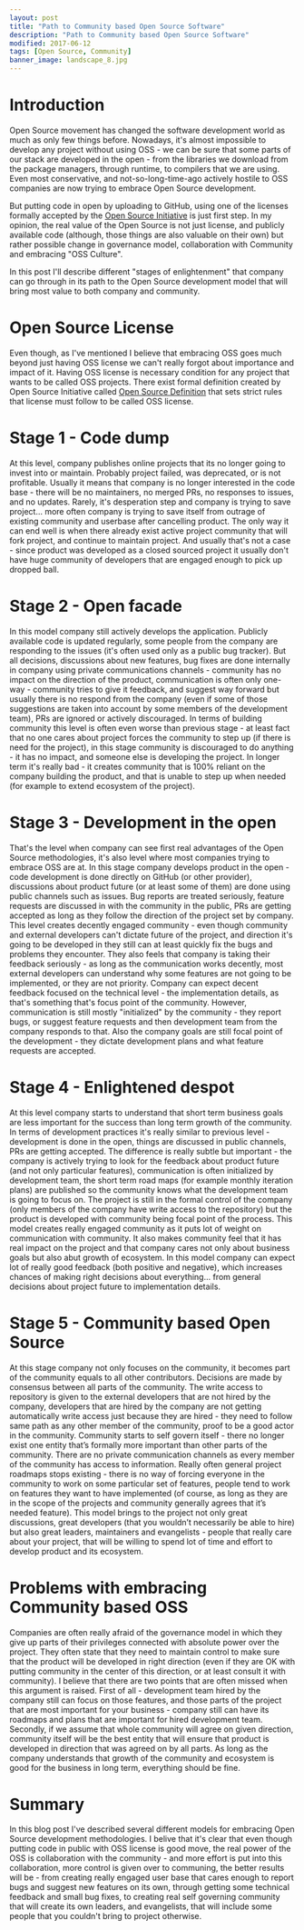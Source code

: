 ```yaml
---
layout: post
title: "Path to Community based Open Source Software"
description: "Path to Community based Open Source Software"
modified: 2017-06-12
tags: [Open Source, Community]
banner_image: landscape_8.jpg
---
```


# Introduction

Open Source movement has changed the software development world as much as only few things before. Nowadays, it's almost impossible to develop any project without using OSS - we can be sure that some parts of our stack are developed in the open - from the libraries we download from the package managers, through runtime, to compilers that we are using. Even most conservative, and not-so-long-time-ago actively hostile to OSS companies are now trying to embrace Open Source development.

But putting code in open by uploading to GitHub, using one of the licenses formally accepted by the [Open Source Initiative](https://opensource.org/) is just first step. In my opinion, the real value of the Open Source is not just license, and publicly available code (although, those things are also valuable on their own) but rather possible change in governance model, collaboration with Community and embracing "OSS Culture".

In this post I'll describe different "stages of enlightenment" that company can go through in its path to the Open Source development model that will bring most value to both company and community.

<!--more-->

# Open Source License

Even though, as I've mentioned I believe that embracing OSS goes much beyond just having OSS license we can't really forgot about importance and impact of it. Having OSS license is necessary condition for any project that wants to be called OSS projects. There exist formal definition created by Open Source Initiative called [Open Source Definition](https://opensource.org/docs/osd) that sets strict rules that license must follow to be called OSS license.

# Stage 1 - Code dump

At this level, company publishes online projects that its no longer going to invest into or maintain. Probably project failed, was deprecated, or is not profitable. Usually it means that company is no longer interested in the code base - there will be no maintainers, no merged PRs, no responses to issues, and no updates. Rarely, it's desperation step and company is trying to save project... more often company is trying to save itself from outrage of existing community and userbase after cancelling product. The only way it can end well is when there already exist active project community that will fork project, and continue to maintain project. And usually that's not a case - since product was developed as a closed sourced project it usually don't have huge community of developers that are engaged enough to pick up dropped ball.

# Stage 2 - Open facade

In this model company still actively develops the application. Publicly available code is updated regularly, some people from the company are responding to the issues (it's often used only as a public bug tracker). But all decisions, discussions about new features, bug fixes are done internally in company using private communications channels - community has no impact on the direction of the product, communication is often only one-way - community tries to give it feedback, and suggest way forward but usually there is no respond from the company (even if some of those suggestions are taken into account by some members of the development team), PRs are ignored or actively discouraged. In terms of building community this level is often even worse than previous stage - at least fact that no one cares about project forces the community to step up (if there is need for the project), in this stage community is discouraged to do anything - it has no impact, and someone else is developing the project. In longer term it's really bad - it creates community that is 100% reliant on the company building the product, and that is unable to step up when needed (for example to extend ecosystem of the project).

# Stage 3 - Development in the open

That's the level when company can see first real advantages of the Open Source methodologies, it's also level where most companies trying to embrace OSS are at. In this stage company develops product in the open - code development is done directly on GitHub (or other provider), discussions about product future (or at least some of them) are done using public channels such as issues. Bug reports are treated seriously, feature requests are discussed in with the community in the public, PRs are getting accepted as long as they follow the direction of the project set by company. This level creates decently engaged community - even though community and external developers can't dictate future of the project, and direction it's going to be developed in they still can at least quickly fix the bugs and problems they encounter. They also feels that company is taking their feedback seriously - as long as the communication works decently, most external developers can understand why some features are not going to be implemented, or they are not priority. Company can expect decent feedback focused on the technical level - the implementation details, as that's something that's focus point of the community. However, communication is still mostly "initialized" by the community - they report bugs, or suggest feature requests and then development team from the company responds to that. Also the company goals are still focal point of the development - they dictate development plans and what feature requests are accepted.

# Stage 4 - Enlightened despot

At this level company starts to understand that short term business goals are less important for the success than long term growth of the community. In terms of development practices it's really similar to previous level - development is done in the open, things are discussed in public channels, PRs are getting accepted. The difference is really subtle but important - the company is actively trying to look for the feedback about product future (and not only particular features), communication is often initialized by development team, the short term road maps (for example monthly iteration plans) are published so the community knows what the development team is going to focus on. The project is still in the formal control of the company (only members of the company have write access to the repository) but the product is developed with community being focal point of the process. This model creates really engaged community as it puts lot of weight on communication with community. It also makes community feel that it has real impact on the project and that company cares not only about business goals but also abut growth of ecosystem. In this model company can expect lot of really good feedback (both positive and negative), which increases chances of making right decisions about everything... from general decisions about project future to implementation details.

# Stage 5 - Community based Open Source

At this stage company not only focuses on the community, it becomes part of the community equals to all other contributors. Decisions are made by consensus between all parts of the community. The write access to repository is given to the external developers that are not hired by the company, developers that are hired by the company are not getting automatically write access just because they are hired - they need to follow same path as any other member of the community, proof to be a good actor in the community. Community starts to self govern itself - there no longer exist one entity that’s formally more important than other parts of the community. There are no private communication channels as every member of the community has access to information. Really often general project roadmaps stops existing - there is no way of forcing everyone in the community to work on some particular set of features, people tend to work on features they want to have implemented (of course, as long as they are in the scope of the projects and community generally agrees that it’s needed feature). This model brings to the project not only great discussions, great developers (that you wouldn’t necessarily be able to hire) but also great leaders, maintainers and evangelists - people that really care about your project, that will be willing to spend lot of time and effort to develop product and its ecosystem.

# Problems with embracing Community based OSS

Companies are often really afraid of the governance model in which they give up parts of their privileges connected with absolute power over the project. They often state that they need to maintain control to make sure that the product will be developed in right direction (even if they are OK with putting community in the center of this direction, or at least consult it with community). I believe that there are two points that are often missed when this argument is raised. First of all - development team hired by the company still can focus on those features, and those parts of the project that are most important for your business - company still can have its roadmaps and plans that are important for hired development team. Secondly, if we assume that whole community will agree on given direction, community itself will be the best entity that will ensure that product is developed in direction that was agreed on by all parts. As long as the company understands that growth of the community and ecosystem is good for the business in long term, everything should be fine.

# Summary

In this blog post I've described several different models for embracing Open Source development methodologies. I belive that it's clear that even though putting code in public with OSS license is good move, the real power of the OSS is collaboration with the community - and more effort is put into this collaboration, more control is given over to communing, the better results will be - from creating really engaged user base that cares enough to report bugs and suggest new features on its own, through getting some technical feedback and small bug fixes, to creating real self governing community that will create its own leaders, and evangelists, that will include some people that you couldn't bring to project otherwise.


